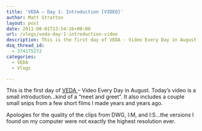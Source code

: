 ```yaml
---
title: 'VEDA – Day 1: Introduction [VIDEO]'
author: Matt Stratton
layout: post
date: 2011-08-01T13:54:26+00:00
url: /vlogs/veda-day-1-introduction-video
description: This is the first day of VEDA - Video Every Day in August. Today's video is a small introduction...kind of a "meet and greet". It also includes a couple small snips from a few short films I made years and years ago. 
dsq_thread_id:
  - 374175272
categories:
  - VEDA
  - Vlogs

---
```

This is the first day of <a href="http://weblogwevlog.com/" target="_blank">VEDA </a>&#8211; Video Every Day in August. Today&#8217;s video is a small introduction&#8230;kind of a &#8220;meet and greet&#8221;. It also includes a couple small snips from a few short films I made years and years ago.



Apologies for the quality of the clips from DWG, I:M, and I:S&#8230;the versions I found on my computer were not exactly the highest resolution ever.